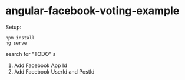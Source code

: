 # angular-facebook-voting-example

Setup: 
```
npm install
ng serve
```

search for "TODO"'s

1) Add Facebook App Id
2) Add Facebook UserId and PostId

